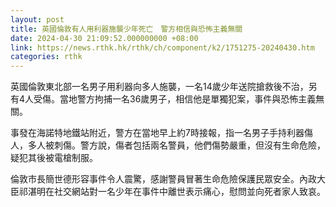 ```yaml
---
layout: post
title: 英國倫敦有人用利器施襲少年死亡　警方相信與恐怖主義無關
date: 2024-04-30 21:09:52.000000000 +08:00
link: https://news.rthk.hk/rthk/ch/component/k2/1751275-20240430.htm
categories: rthk
---
```


英國倫敦東北部一名男子用利器向多人施襲，一名14歲少年送院搶救後不治，另有4人受傷。當地警方拘捕一名36歲男子，相信他是單獨犯案，事件與恐怖主義無關。

事發在海諾特地鐵站附近，警方在當地早上約7時接報，指一名男子手持利器傷人，多人被刺傷。警方說，傷者包括兩名警員，他們傷勢嚴重，但沒有生命危險，疑犯其後被電槍制服。

倫敦市長簡世德形容事件令人震驚，感謝警員冒著生命危險保護民眾安全。內政大臣祁湛明在社交網站對一名少年在事件中離世表示痛心，慰問並向死者家人致哀。
